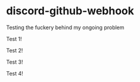 # discord-github-webhook
Testing the fuckery behind my ongoing problem

Test 1!

Test 2!

Test 3!

Test 4!
